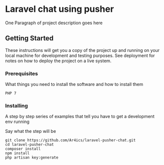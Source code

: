 # Laravel chat using pusher

One Paragraph of project description goes here

## Getting Started

These instructions will get you a copy of the project up and running on your local machine for development and testing purposes. See deployment for notes on how to deploy the project on a live system.

### Prerequisites

What things you need to install the software and how to install them

```
PHP 7
```

### Installing

A step by step series of examples that tell you have to get a development env running

Say what the step will be

```
git clone https://github.com/Ar4ics/laravel-pusher-chat.git
cd laravel-pusher-chat
composer install
npm install
php artisan key:generate
```